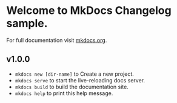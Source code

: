 # Welcome to MkDocs Changelog sample.

For full documentation visit [mkdocs.org](http://mkdocs.org).

## v1.0.0

* `mkdocs new [dir-name]` to Create a new project.
* `mkdocs serve` to start the live-reloading docs server.
* `mkdocs build` to build the documentation site.
* `mkdocs help` to print this help message.
